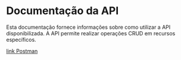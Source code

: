 # Documentação da API

Esta documentação fornece informações sobre como utilizar a API disponibilizada. A API permite realizar operações CRUD em recursos específicos. 


[link Postman](https://documenter.getpostman.com/view/7221853/2sA3rwNaQF)

```bash
```
